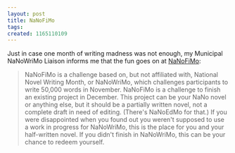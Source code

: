 ```yaml
---
layout: post
title: NaNoFiMo
tags: 
created: 1165110109
---
```

Just in case one month of writing madness was not enough, my Municipal NaNoWriMo Liaison informs me that the fun goes on at [NaNoFiMo](http://www.nanofimo.org/):

> NaNoFiMo is a challenge based on, but not affiliated with, National Novel Writing Month, or NaNoWriMo, which challenges participants to write 50,000 words in November. NaNoFiMo is a challenge to finish an existing project in December.<!--break-->  This project can be your NaNo novel or anything else, but it should be a partially written novel, not a complete draft in need of editing. (There's NaNoEdMo for that.) If you were disappointed when you found out you weren't supposed to use a work in progress for NaNoWriMo, this is the place for you and your half-written novel. If you didn't finish in NaNoWriMo, this can be your chance to redeem yourself.
